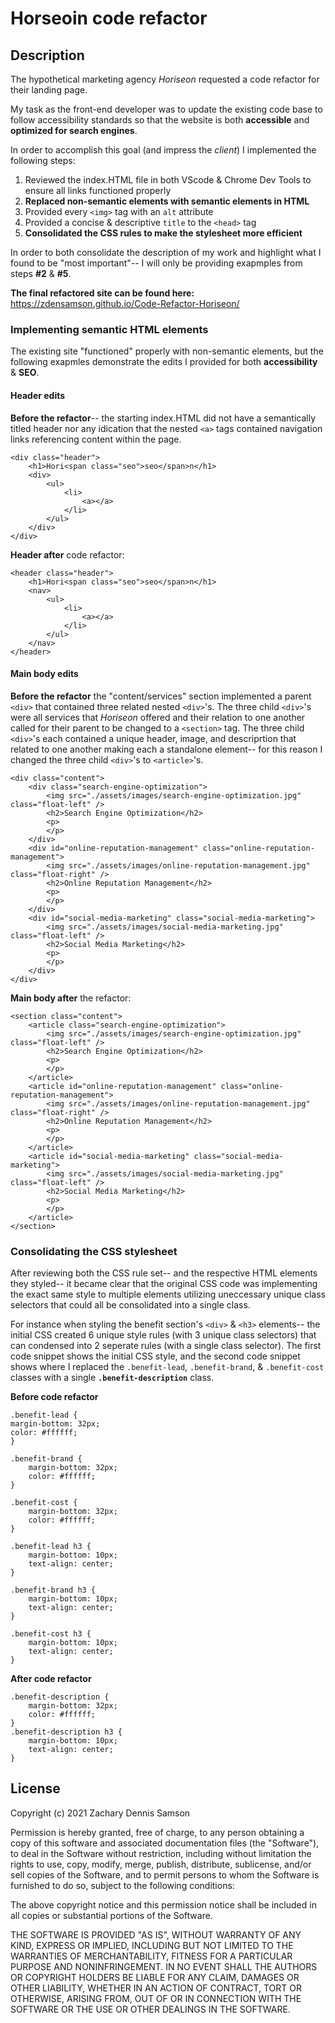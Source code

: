 # Horseoin code refactor

## Description 

The hypothetical marketing agency _Horiseon_ requested a code refactor for their landing page. 

My task as the front-end developer was to update the existing code base to follow accessibility standards so that the website is both **accessible** and **optimized for search engines**.

In order to accomplish this goal (and impress the _client_) I implemented the following steps: 
1. Reviewed the index.HTML file in both VScode & Chrome Dev Tools to ensure all links functioned properly
2. **Replaced non-semantic elements with semantic elements in HTML**
3. Provided every `<img>` tag with an `alt` attribute 
4. Provided a concise & descriptive `title` to the `<head>` tag
5. **Consolidated the CSS rules to make the stylesheet more efficient** 

In order to both consolidate the description of my work and highlight what I found to be "most important"-- I will only be providing exapmples from steps __#2__ & __#5__.

**The final refactored site can be found here:** https://zdensamson.github.io/Code-Refactor-Horiseon/

### Implementing semantic HTML elements

The existing site "functioned" properly with non-semantic elements, but the following exapmles demonstrate the edits I provided for both **accessibility** & **SEO**.

#### Header edits
**Before the refactor**-- the starting index.HTML did not have a semantically titled header nor any idication that the nested `<a>` tags contained navigation links referencing content within the page.

    <div class="header">
        <h1>Hori<span class="seo">seo</span>n</h1>
        <div>
            <ul>
                <li>
                    <a></a>
                </li>
            </ul>
        </div>
    </div>

**Header after** code refactor:

    <header class="header">
        <h1>Hori<span class="seo">seo</span>n</h1>
        <nav>
            <ul>
                <li>
                    <a></a>
                </li>
            </ul>
        </nav>
    </header>

#### Main body edits
**Before the refactor** the "content/services" section implemented a parent `<div>` that contained three related nested `<div>`'s. The three child `<div>`'s were all services that _Horiseon_ offered and their relation to one another called for their parent to be changed to a `<section>` tag. The three child `<div>`'s each contained a unique header, image, and descriprtion that related to one another making each a standalone element-- for this reason I changed the three child `<div>`'s to `<article>`'s.

    <div class="content">
        <div class="search-engine-optimization">
            <img src="./assets/images/search-engine-optimization.jpg" class="float-left" />
            <h2>Search Engine Optimization</h2>
            <p>
            </p>
        </div>
        <div id="online-reputation-management" class="online-reputation-management">
            <img src="./assets/images/online-reputation-management.jpg" class="float-right" />
            <h2>Online Reputation Management</h2>
            <p>
            </p>
        </div>
        <div id="social-media-marketing" class="social-media-marketing">
            <img src="./assets/images/social-media-marketing.jpg" class="float-left" />
            <h2>Social Media Marketing</h2>
            <p>
            </p>
        </div>
    </div>

**Main body after** the refactor:

    <section class="content">
        <article class="search-engine-optimization">
            <img src="./assets/images/search-engine-optimization.jpg" class="float-left" />
            <h2>Search Engine Optimization</h2>
            <p>
            </p>
        </article>
        <article id="online-reputation-management" class="online-reputation-management">
            <img src="./assets/images/online-reputation-management.jpg" class="float-right" />
            <h2>Online Reputation Management</h2>
            <p>
            </p>
        </article>
        <article id="social-media-marketing" class="social-media-marketing">
            <img src="./assets/images/social-media-marketing.jpg" class="float-left" />
            <h2>Social Media Marketing</h2>
            <p>
            </p>
        </article>
    </section>
    
### Consolidating the CSS stylesheet

After reviewing both the CSS rule set-- and the respective HTML elements they styled-- it became clear that the original CSS code was implementing the exact same style to multiple elements utilizing uneccessary unique class selectors that could all be consolidated into a single class. 

For instance when styling the benefit section's `<div>` & `<h3>` elements-- the initial CSS created 6 unique style rules (with 3 unique class selectors) that can condensed into 2 seperate rules (with a single class selector). The first code snippet shows the initial CSS style, and the second code snippet shows where I replaced the `.benefit-lead`, `.benefit-brand`, & `.benefit-cost` classes with a single __`.benefit-description`__ class.

__Before code refactor__

    .benefit-lead {
    margin-bottom: 32px;
    color: #ffffff;
    }

    .benefit-brand {
        margin-bottom: 32px;
        color: #ffffff;
    }

    .benefit-cost {
        margin-bottom: 32px;
        color: #ffffff;
    }

    .benefit-lead h3 {
        margin-bottom: 10px;
        text-align: center;
    }

    .benefit-brand h3 {
        margin-bottom: 10px;
        text-align: center;
    }

    .benefit-cost h3 {
        margin-bottom: 10px;
        text-align: center;
    }
    
__After code refactor__

    .benefit-description {
        margin-bottom: 32px;
        color: #ffffff;
    }
    .benefit-description h3 {
        margin-bottom: 10px;
        text-align: center;
    }
## License 

Copyright (c) 2021 Zachary Dennis Samson

Permission is hereby granted, free of charge, to any person obtaining a copy
of this software and associated documentation files (the "Software"), to deal
in the Software without restriction, including without limitation the rights
to use, copy, modify, merge, publish, distribute, sublicense, and/or sell
copies of the Software, and to permit persons to whom the Software is
furnished to do so, subject to the following conditions:

The above copyright notice and this permission notice shall be included in all
copies or substantial portions of the Software.

THE SOFTWARE IS PROVIDED "AS IS", WITHOUT WARRANTY OF ANY KIND, EXPRESS OR
IMPLIED, INCLUDING BUT NOT LIMITED TO THE WARRANTIES OF MERCHANTABILITY,
FITNESS FOR A PARTICULAR PURPOSE AND NONINFRINGEMENT. IN NO EVENT SHALL THE
AUTHORS OR COPYRIGHT HOLDERS BE LIABLE FOR ANY CLAIM, DAMAGES OR OTHER
LIABILITY, WHETHER IN AN ACTION OF CONTRACT, TORT OR OTHERWISE, ARISING FROM,
OUT OF OR IN CONNECTION WITH THE SOFTWARE OR THE USE OR OTHER DEALINGS IN THE
SOFTWARE.
